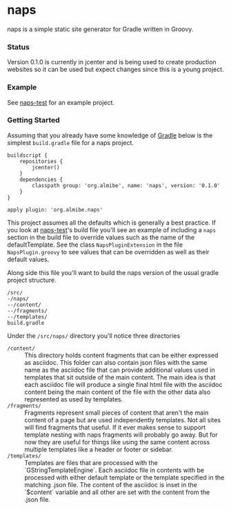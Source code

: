 # naps

naps is a simple static site generator for Gradle written in Groovy.

### Status

Version 0.1.0 is currently in jcenter and is being used to create production websites so it can be used but expect
changes since this is a young project.

### Example

See [naps-test](https://github.com/almibe/naps-test) for an example project.

### Getting Started

Assuming that you already have some knowledge of [Gradle](https://www.gradle.org) below is the simplest `build.gradle`
file for a naps project.

```
buildscript {
    repositories {
        jcenter()
    }
    dependencies {
        classpath group: 'org.almibe', name: 'naps', version: '0.1.0'
    }
}

apply plugin: 'org.almibe.naps'
```

This project assumes all the defaults which is generally a best practice.  If you look at
[naps-test](https://github.com/almibe/naps-test)'s build file you'll see an example of including a `naps` section
in the build file to override values such as the name of the defaultTemplate.  See the class `NapsPluginExtension`
in the file `NapsPlugin.groovy` to see values that can be overridden as well as their default values.

Along side this file you'll want to build the naps version of the usual gradle project structure.

```
/src/
-/naps/
--/content/
--/fragments/
--/templates/
build.gradle
```

Under the `/src/naps/` directory you'll notice three directories
<dl>
  <dt><code>/content/</code></dt>
  <dd>This directory holds content fragments that can be either expressed as asciidoc.
  This folder can also contain json files with the same name as the asciidoc file that can
  provide additional values used in templates that sit outside of the main content.  The main idea is that each
  asciidoc file will produce a single final html file with the asciidoc content
  being the main content of the file with the other data also represented as used by templates.</dd>
  <dt><code>/fragments/</code></dt>
  <dd>Fragments represent small pieces of content that aren't the main content of a page but are used independently
  templates.  Not all sites will find fragments that useful.  If it ever makes sense to support template nesting with
  naps fragments will probably go away.  But for now they are useful for things like using the same content across
  multiple templates like a header or footer or sidebar.</dd>
  <dt><code>/templates/</code></dt>
  <dd>Templates are files that are processed with the `GStringTemplateEngine`.  Each asciidoc file in contents with
  be processed with either default template or the template specified in the matching .json file.  The content of
  the asciidoc is inset in the `$content` variable and all other are set with the content from the .json file.</dd>
</dl>

